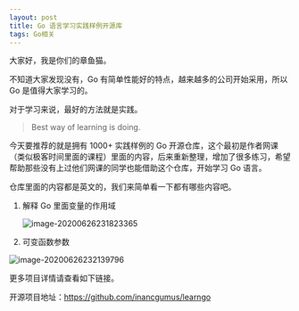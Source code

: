 ```yaml
---
layout: post
title: Go 语言学习实践样例开源库
tags: Go相关
---
```


大家好，我是你们的章鱼猫。

不知道大家发现没有，Go 有简单性能好的特点，越来越多的公司开始采用，所以 Go 是值得大家学习的。

对于学习来说，最好的方法就是实践。

>  Best way of learning is doing.

今天要推荐的就是拥有 1000+ 实践样例的 Go 开源仓库，这个最初是作者网课（类似极客时间里面的课程）里面的内容，后来重新整理，增加了很多练习，希望帮助那些没有上过他们网课的同学也能借助这个仓库，开始学习 Go 语言。

仓库里面的内容都是英文的，我们来简单看一下都有哪些内容吧。

1. 解释 Go 里面变量的作用域

   ![image-20200626231823365](https://raw.githubusercontent.com/ZhuPeng/pic/master/images/compress_image-20200626231823365.png)

2. 可变函数参数

![image-20200626232139796](https://raw.githubusercontent.com/ZhuPeng/pic/master/images/compress_image-20200626232139796.png)

更多项目详情请查看如下链接。

开源项目地址：https://github.com/inancgumus/learngo